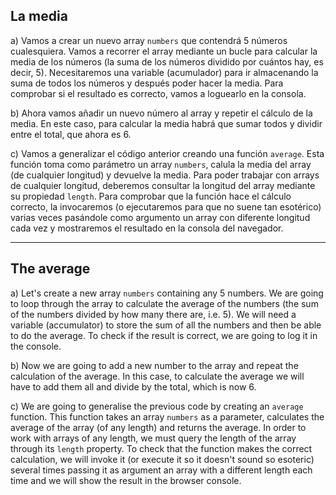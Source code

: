 ## La media

a) Vamos a crear un nuevo array `numbers` que contendrá 5 números cualesquiera. Vamos a recorrer el array mediante un bucle para calcular la media de los números (la suma de los números dividido por cuántos hay, es decir, 5). Necesitaremos una variable (acumulador) para ir almacenando la suma de todos los números y después poder hacer la media. Para comprobar si el resultado es correcto, vamos a loguearlo en la consola.

b) Ahora vamos añadir un nuevo número al array y repetir el cálculo de la media. En este caso, para calcular la media habrá que sumar todos y dividir entre el total, que ahora es 6.

c) Vamos a generalizar el código anterior creando una función `average`. Esta función toma como parámetro un array `numbers`, calula la media del array (de cualquier longitud) y devuelve la media. Para poder trabajar con arrays de cualquier longitud, deberemos consultar la longitud del array mediante su propiedad `length`. Para comprobar que la función hace el cálculo correcto, la invocaremos (o ejecutaremos para que no suene tan esotérico) varias veces pasándole como argumento un array con diferente longitud cada vez y mostraremos el resultado en la consola del navegador.

---

## The average

a) Let's create a new array `numbers` containing any 5 numbers. We are going to loop through the array to calculate the average of the numbers (the sum of the numbers divided by how many there are, i.e. 5). We will need a variable (accumulator) to store the sum of all the numbers and then be able to do the average. To check if the result is correct, we are going to log it in the console.

b) Now we are going to add a new number to the array and repeat the calculation of the average. In this case, to calculate the average we will have to add them all and divide by the total, which is now 6.

c) We are going to generalise the previous code by creating an `average` function. This function takes an array `numbers` as a parameter, calculates the average of the array (of any length) and returns the average. In order to work with arrays of any length, we must query the length of the array through its `length` property. To check that the function makes the correct calculation, we will invoke it (or execute it so it doesn't sound so esoteric) several times passing it as argument an array with a different length each time and we will show the result in the browser console.
